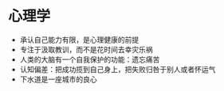# 心理学

* 承认自己能力有限，是心理健康的前提
* 专注于汲取教训，而不是花时间去幸灾乐祸
* 人类的大脑有一个自我保护的功能：遗忘痛苦
* 认知偏差：把成功揽到自己身上，把失败归咎于别人或者怀运气
* 下水道是一座城市的良心
